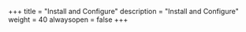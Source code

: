 +++
title = "Install and Configure"
description = "Install and Configure"
weight = 40
alwaysopen = false
+++

